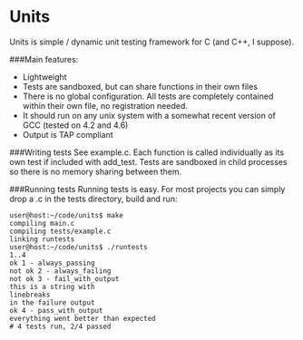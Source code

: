 Units
=====

Units is simple / dynamic unit testing framework for C (and C++, I suppose). 

###Main features:
- Lightweight
- Tests are sandboxed, but can share functions in their own files
- There is no global configuration. All tests are completely contained within their own file, no registration needed.
- It should run on any unix system with a somewhat recent version of GCC (tested on 4.2 and 4.6)
- Output is TAP compliant

###Writing tests
See example.c. Each function is called individually as its own test if included with add_test. Tests are sandboxed in
child processes so there is no memory sharing between them.

###Running tests
Running tests is easy. For most projects you can simply drop a .c in the tests directory, build and run:

	user@host:~/code/units$ make
	compiling main.c
	compiling tests/example.c
	linking runtests
	user@host:~/code/units$ ./runtests 
	1..4
	ok 1 - always_passing
	not ok 2 - always_failing
	not ok 3 - fail_with_output
	this is a string with
	linebreaks
	in the failure output
	ok 4 - pass_with_output
	everything went better than expected
	# 4 tests run, 2/4 passed 
